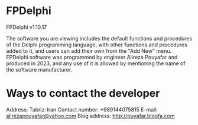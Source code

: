 # FPDelphi

FPDelphi v1.10.17

The software you are viewing includes the default functions and procedures of the Delphi programming language, with other functions and procedures added to it, and users can add their own from the "Add New" menu. FPDelphi software was programmed by engineer Alireza Pouyafar and produced in 2023, and any use of it is allowed by mentioning the name of the software manufacturer.

Ways to contact the developer
========================
Address: Tabriz-Iran
Contact number: +989144075815
E-mail: alirezapouyafar@yahoo.com
Blog address: http://puyafar.blogfa.com
